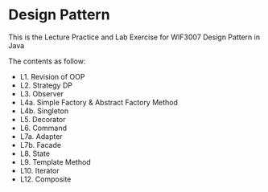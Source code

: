 # Design Pattern

This is the Lecture Practice and Lab Exercise for WIF3007 Design Pattern in Java

The contents as follow:

- L1. Revision of OOP
- L2. Strategy DP
- L3. Observer
- L4a. Simple Factory & Abstract Factory Method
- L4b. Singleton
- L5. Decorator
- L6. Command
- L7a. Adapter
- L7b. Facade
- L8. State
- L9. Template Method
- L10. Iterator
- L12. Composite
